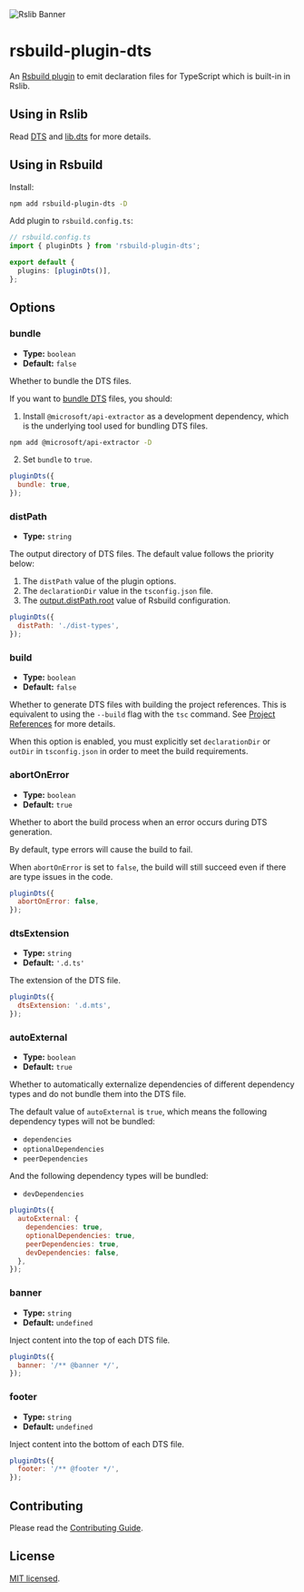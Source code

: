 <picture>
  <img alt="Rslib Banner" src="https://assets.rspack.dev/rslib/rslib-banner.png">
</picture>

# rsbuild-plugin-dts

An [Rsbuild plugin](https://www.npmjs.com/package/rsbuild-plugin-dts) to emit declaration files for TypeScript which is built-in in Rslib.

## Using in Rslib

Read [DTS](https://lib.rsbuild.dev/guide/advanced/dts) and [lib.dts](https://lib.rsbuild.dev/config/lib/dts) for more details.

## Using in Rsbuild

Install:

```bash
npm add rsbuild-plugin-dts -D
```

Add plugin to `rsbuild.config.ts`:

```ts
// rsbuild.config.ts
import { pluginDts } from 'rsbuild-plugin-dts';

export default {
  plugins: [pluginDts()],
};
```

## Options

### bundle

- **Type:** `boolean`
- **Default:** `false`

Whether to bundle the DTS files.

If you want to [bundle DTS](https://lib.rsbuild.dev/guide/advanced/dts#bundle-dts) files, you should:

1. Install `@microsoft/api-extractor` as a development dependency, which is the underlying tool used for bundling DTS files.

```bash
npm add @microsoft/api-extractor -D
```

2. Set `bundle` to `true`.

```js
pluginDts({
  bundle: true,
});
```

### distPath

- **Type:** `string`

The output directory of DTS files. The default value follows the priority below:

1. The `distPath` value of the plugin options.
2. The `declarationDir` value in the `tsconfig.json` file.
3. The [output.distPath.root](https://rsbuild.dev/config/output/dist-path) value of Rsbuild configuration.

```js
pluginDts({
  distPath: './dist-types',
});
```

### build

- **Type:** `boolean`
- **Default:** `false`

Whether to generate DTS files with building the project references. This is equivalent to using the `--build` flag with the `tsc` command. See [Project References](https://www.typescriptlang.org/docs/handbook/project-references.html) for more details.

When this option is enabled, you must explicitly set `declarationDir` or `outDir` in `tsconfig.json` in order to meet the build requirements.

### abortOnError

- **Type:** `boolean`
- **Default:** `true`

Whether to abort the build process when an error occurs during DTS generation.

By default, type errors will cause the build to fail.

When `abortOnError` is set to `false`, the build will still succeed even if there are type issues in the code.

```js
pluginDts({
  abortOnError: false,
});
```

### dtsExtension

- **Type:** `string`
- **Default:** `'.d.ts'`

The extension of the DTS file.

```js
pluginDts({
  dtsExtension: '.d.mts',
});
```

### autoExternal

- **Type:** `boolean`
- **Default:** `true`

Whether to automatically externalize dependencies of different dependency types and do not bundle them into the DTS file.

The default value of `autoExternal` is `true`, which means the following dependency types will not be bundled:

- `dependencies`
- `optionalDependencies`
- `peerDependencies`

And the following dependency types will be bundled:

- `devDependencies`

```js
pluginDts({
  autoExternal: {
    dependencies: true,
    optionalDependencies: true,
    peerDependencies: true,
    devDependencies: false,
  },
});
```

### banner

- **Type:** `string`
- **Default:** `undefined`

Inject content into the top of each DTS file.

```js
pluginDts({
  banner: '/** @banner */',
});
```

### footer

- **Type:** `string`
- **Default:** `undefined`

Inject content into the bottom of each DTS file.

```js
pluginDts({
  footer: '/** @footer */',
});
```

## Contributing

Please read the [Contributing Guide](https://github.com/web-infra-dev/rslib/blob/main/CONTRIBUTING.md).

## License

[MIT licensed](https://github.com/web-infra-dev/rslib/blob/main/LICENSE).
